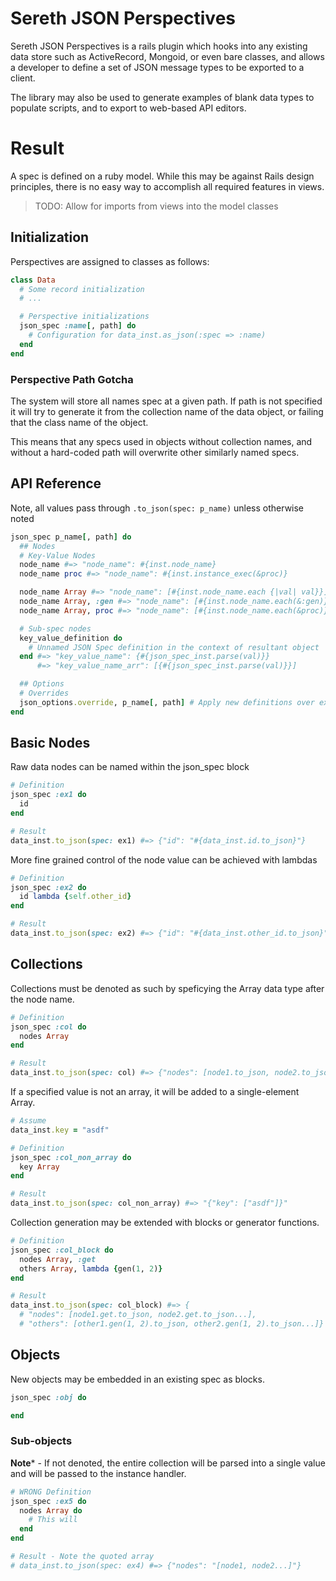 # Sereth JSON Perspectives

  Sereth JSON Perspectives is a rails plugin which hooks into any existing data store
  such as ActiveRecord, Mongoid, or even bare classes, and allows a developer to
  define a set of JSON message types to be exported to a client.

  The library may also be used to generate examples of blank data types to populate
  scripts, and to export to web-based API editors.
  
# Result

  A spec is defined on a ruby model. While this may be against Rails design
  principles, there is no easy way to accomplish all required features in views.

  > TODO: Allow for imports from views into the model classes

## Initialization
  Perspectives are assigned to classes as follows:
```ruby
class Data
  # Some record initialization
  # ...

  # Perspective initializations
  json_spec :name[, path] do
    # Configuration for data_inst.as_json(:spec => :name)
  end
end
```

### Perspective Path Gotcha
  The system will store all names spec at a given path. If path is not specified
  it will try to generate it from the collection name of the data object, or failing that
  the class name of the object.

  This means that any specs used in objects without collection names, and without
  a hard-coded path will overwrite other similarly named specs.


## API Reference
  Note, all values pass through `.to_json(spec: p_name)` unless otherwise noted
```ruby
json_spec p_name[, path] do
  ## Nodes
  # Key-Value Nodes
  node_name #=> "node_name": #{inst.node_name}
  node_name proc #=> "node_name": #{inst.instance_exec(&proc)}

  node_name Array #=> "node_name": [#{inst.node_name.each {|val| val}}]
  node_name Array, :gen #=> "node_name": [#{inst.node_name.each(&:gen)}]
  node_name Array, proc #=> "node_name": [#{inst.node_name.each(&proc)}]

  # Sub-spec nodes
  key_value_definition do
    # Unnamed JSON Spec definition in the context of resultant object
  end #=> "key_value_name": {#{json_spec_inst.parse(val)}}
      #=> "key_value_name_arr": [{#{json_spec_inst.parse(val)}}]

  ## Options
  # Overrides
  json_options.override, p_name[, path] # Apply new definitions over existing spec
end
```

## Basic Nodes
  Raw data nodes can be named within the json_spec block
```ruby
# Definition
json_spec :ex1 do
  id
end

# Result
data_inst.to_json(spec: ex1) #=> {"id": "#{data_inst.id.to_json}"}  
```

  More fine grained control of the node value can be achieved with lambdas
```ruby
# Definition
json_spec :ex2 do
  id lambda {self.other_id}
end

# Result
data_inst.to_json(spec: ex2) #=> {"id": "#{data_inst.other_id.to_json}"}  
```

## Collections
  Collections must be denoted as such by speficying the Array data type after the node 
  name. 
```ruby
# Definition
json_spec :col do
  nodes Array
end

# Result
data_inst.to_json(spec: col) #=> {"nodes": [node1.to_json, node2.to_json...]}  
```
  If a specified value is not an array, it will be added to a single-element Array.
```ruby
# Assume
data_inst.key = "asdf"

# Definition
json_spec :col_non_array do
  key Array
end

# Result
data_inst.to_json(spec: col_non_array) #=> "{"key": ["asdf"]}"
```

  Collection generation may be extended with blocks or generator functions.
```ruby
# Definition
json_spec :col_block do
  nodes Array, :get
  others Array, lambda {gen(1, 2)}
end

# Result
data_inst.to_json(spec: col_block) #=> {
  # "nodes": [node1.get.to_json, node2.get.to_json...],
  # "others": [other1.gen(1, 2).to_json, other2.gen(1, 2).to_json...]}
```


## Objects
  New objects may be embedded in an existing spec as blocks.

```ruby
json_spec :obj do

end
``` 

### Sub-objects
  **Note*** - If not denoted, the entire collection will be parsed into a single value and 
  will be passed to the instance handler.
```ruby
# WRONG Definition
json_spec :ex5 do
  nodes Array do
    # This will 
  end
end

# Result - Note the quoted array
# data_inst.to_json(spec: ex4) #=> {"nodes": "[node1, node2...]"}
```